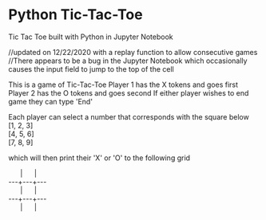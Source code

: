 # Python Tic-Tac-Toe
Tic Tac Toe built with Python in Jupyter Notebook

//updated on 12/22/2020 with a replay function to allow consecutive games
//There appears to be a bug in the Jupyter Notebook which occasionally causes the input field to jump to the top of the cell

This is a game of Tic-Tac-Toe
Player 1 has the X tokens and goes first
Player 2 has the O tokens and goes second
If either player wishes to end game they can type 'End'

Each player can select a number that corresponds with the square below   
[1, 2, 3]   
[4, 5, 6]   
[7, 8, 9]   

which will then print their 'X' or 'O' to the following grid

&nbsp; &nbsp; &nbsp; |&nbsp; &nbsp; &nbsp; |&nbsp; &nbsp; &nbsp;     
---+---+---   
&nbsp; &nbsp; &nbsp; |&nbsp; &nbsp; &nbsp; |&nbsp; &nbsp; &nbsp;   
---+---+---   
&nbsp; &nbsp; &nbsp; |&nbsp; &nbsp; &nbsp; |&nbsp; &nbsp; &nbsp;
